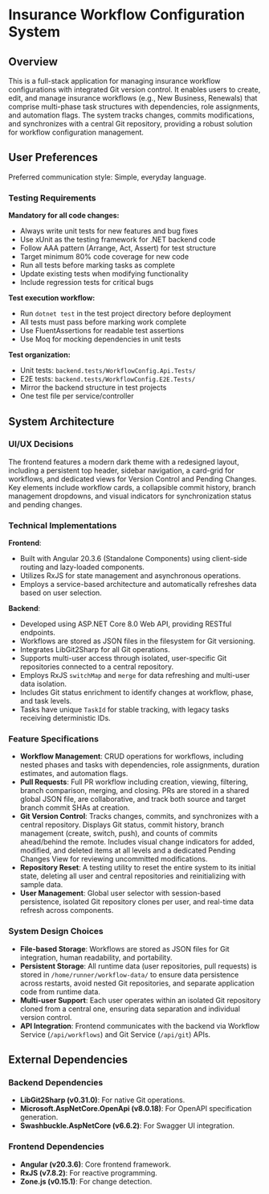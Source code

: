 # Insurance Workflow Configuration System

## Overview

This is a full-stack application for managing insurance workflow configurations with integrated Git version control. It enables users to create, edit, and manage insurance workflows (e.g., New Business, Renewals) that comprise multi-phase task structures with dependencies, role assignments, and automation flags. The system tracks changes, commits modifications, and synchronizes with a central Git repository, providing a robust solution for workflow configuration management.

## User Preferences

Preferred communication style: Simple, everyday language.

### Testing Requirements

**Mandatory for all code changes:**
- Always write unit tests for new features and bug fixes
- Use xUnit as the testing framework for .NET backend code
- Follow AAA pattern (Arrange, Act, Assert) for test structure
- Target minimum 80% code coverage for new code
- Run all tests before marking tasks as complete
- Update existing tests when modifying functionality
- Include regression tests for critical bugs

**Test execution workflow:**
- Run `dotnet test` in the test project directory before deployment
- All tests must pass before marking work complete
- Use FluentAssertions for readable test assertions
- Use Moq for mocking dependencies in unit tests

**Test organization:**
- Unit tests: `backend.tests/WorkflowConfig.Api.Tests/`
- E2E tests: `backend.tests/WorkflowConfig.E2E.Tests/`
- Mirror the backend structure in test projects
- One test file per service/controller

## System Architecture

### UI/UX Decisions

The frontend features a modern dark theme with a redesigned layout, including a persistent top header, sidebar navigation, a card-grid for workflows, and dedicated views for Version Control and Pending Changes. Key elements include workflow cards, a collapsible commit history, branch management dropdowns, and visual indicators for synchronization status and pending changes.

### Technical Implementations

**Frontend**:
- Built with Angular 20.3.6 (Standalone Components) using client-side routing and lazy-loaded components.
- Utilizes RxJS for state management and asynchronous operations.
- Employs a service-based architecture and automatically refreshes data based on user selection.

**Backend**:
- Developed using ASP.NET Core 8.0 Web API, providing RESTful endpoints.
- Workflows are stored as JSON files in the filesystem for Git versioning.
- Integrates LibGit2Sharp for all Git operations.
- Supports multi-user access through isolated, user-specific Git repositories connected to a central repository.
- Employs RxJS `switchMap` and `merge` for data refreshing and multi-user data isolation.
- Includes Git status enrichment to identify changes at workflow, phase, and task levels.
- Tasks have unique `TaskId` for stable tracking, with legacy tasks receiving deterministic IDs.

### Feature Specifications

-   **Workflow Management**: CRUD operations for workflows, including nested phases and tasks with dependencies, role assignments, duration estimates, and automation flags.
-   **Pull Requests**: Full PR workflow including creation, viewing, filtering, branch comparison, merging, and closing. PRs are stored in a shared global JSON file, are collaborative, and track both source and target branch commit SHAs at creation.
-   **Git Version Control**: Tracks changes, commits, and synchronizes with a central repository. Displays Git status, commit history, branch management (create, switch, push), and counts of commits ahead/behind the remote. Includes visual change indicators for added, modified, and deleted items at all levels and a dedicated Pending Changes View for reviewing uncommitted modifications.
-   **Repository Reset**: A testing utility to reset the entire system to its initial state, deleting all user and central repositories and reinitializing with sample data.
-   **User Management**: Global user selector with session-based persistence, isolated Git repository clones per user, and real-time data refresh across components.

### System Design Choices

-   **File-based Storage**: Workflows are stored as JSON files for Git integration, human readability, and portability.
-   **Persistent Storage**: All runtime data (user repositories, pull requests) is stored in `/home/runner/workflow-data/` to ensure data persistence across restarts, avoid nested Git repositories, and separate application code from runtime data.
-   **Multi-user Support**: Each user operates within an isolated Git repository cloned from a central one, ensuring data separation and individual version control.
-   **API Integration**: Frontend communicates with the backend via Workflow Service (`/api/workflows`) and Git Service (`/api/git`) APIs.

## External Dependencies

### Backend Dependencies

-   **LibGit2Sharp (v0.31.0)**: For native Git operations.
-   **Microsoft.AspNetCore.OpenApi (v8.0.18)**: For OpenAPI specification generation.
-   **Swashbuckle.AspNetCore (v6.6.2)**: For Swagger UI integration.

### Frontend Dependencies

-   **Angular (v20.3.6)**: Core frontend framework.
-   **RxJS (v7.8.2)**: For reactive programming.
-   **Zone.js (v0.15.1)**: For change detection.